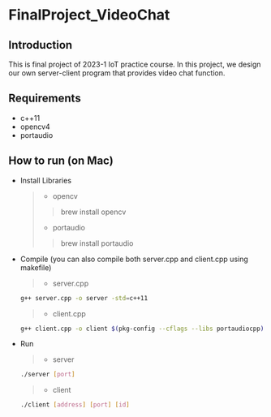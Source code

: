 # FinalProject_VideoChat

## Introduction
This is final project of 2023-1 IoT practice course. In this project, we design our own server-client program that provides video chat function.

## Requirements
- c++11
- opencv4
- portaudio

## How to run (on Mac)
- Install Libraries
  > - opencv
  > > brew install opencv 
  > - portaudio
  > > brew install portaudio
- Compile (you can also compile both server.cpp and client.cpp using makefile)
  > - server.cpp
  ```bash
  g++ server.cpp -o server -std=c++11
  ```
  > - client.cpp
  ```bash
  g++ client.cpp -o client $(pkg-config --cflags --libs portaudiocpp) $(pkg-config --cflags --libs opencv4) -std=c++11
  ```
- Run
  > - server
  ```bash
  ./server [port]
  ```
  > - client
  ```bash
  ./client [address] [port] [id]
  ```
